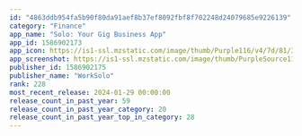 ```yaml
---
id: "4863ddb954fa5b90f80da91aef8b37ef8092fbf8f702248d24079685e9226139"
category: "Finance"
app_name: "Solo: Your Gig Business App"
app_id: 1586902173
app_icon: https://is1-ssl.mzstatic.com/image/thumb/Purple116/v4/7d/81/36/7d813661-4c0c-378f-062c-d4001bea34dc/WorkSolo-0-0-1x_U007emarketing-0-7-0-0-85-220.png/1024x1024bb.png
app_screenshot: https://is1-ssl.mzstatic.com/image/thumb/PurpleSource116/v4/3e/42/f1/3e42f130-d1b6-fc1d-4171-ef8da1b20df2/a3025629-47b2-43c1-b372-661e26c5b4cb_6.5__1.png/1284x2778bb.png
publisher_id: 1586902175
publisher_name: "WorkSolo"
rank: 228
most_recent_release: 2024-01-29 00:00:00
release_count_in_past_year: 59
release_count_in_past_year_category: 20
release_count_in_past_year_top_in_category: 28
---
```

